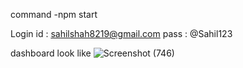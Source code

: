 command -npm start

Login id : sahilshah8219@gmail.com
pass : @Sahil123

dashboard look like
![Screenshot (746)](https://github.com/user-attachments/assets/f1ad4ec7-a0ca-4f68-ade0-83efc16e235d)
